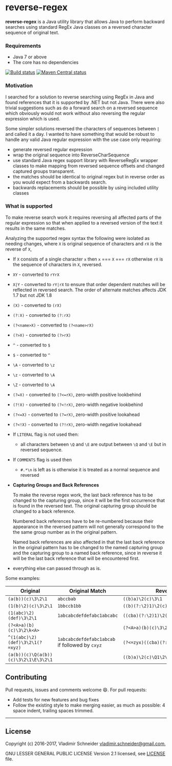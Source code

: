 reverse-regex
=============

**reverse-regex** is a Java utility library that allows Java to perform backward searches using
standard RegEx Java classes on a reversed character sequence of original text.

### Requirements

* Java 7 or above
* The core has no dependencies

[![Build status](https://travis-ci.org/vsch/reverse=regex.svg?branch=master)](https://travis-ci.org/vsch/reverse-regex)
[![Maven Central status](https://img.shields.io/maven-central/v/com.vladsch.reverse-regex/reverse-regex.svg)](https://search.maven.org/#search%7Cga%7C1%7Cg%3A%22com.vladsch.reverse-regex%22)

### Motivation

I searched for a solution to reverse searching using RegEx in Java and found references that it
is supported by .NET but not Java. There were also trivial suggestions such as do a forward
search on a reversed sequence which obviously would not work without also reversing the regular
expression which is used.

Some simpler solutions reversed the characters of sequences between `|` and called it a day. I
wanted to have something that would be robust to handle any valid Java regular expression with
the use case only requiring:

* generate reversed regular expression
* wrap the original sequence into ReverseCharSequence
* use standard Java regex support library with ReverseRegEx wrapper classes to make mapping from
  reversed sequence offsets and changed captured groups transparent.
* the matches should be identical to original regex but in reverse order as you would expect
  from a backwards search.
* backwards replacements should be possible by using included utility classes

### What is supported

To make reverse search work it requires reversing all affected parts of the regular expression
so that when applied to a reversed version of the text it results in the same matches.

Analyzing the supported regex syntax the following were isolated as needing changes, where `X`
is original sequence of characters and `rX` is the reverse of `X`,

- If `X` consists of a single character `x` then `x` === `X` === `rX` otherwise `rX` is the
  sequence of characters in `X`, reversed.

- `XY` - converted to `rYrX`

- `X|Y` - converted to `rY|rX` to ensure that order dependent matches will be reflected in
  reversed search. The order of alternate matches affects JDK 1.7 but not JDK 1.8

- `(X)` - converted to `(rX)`

- `(?:X)` - converted to `(?:rX)`

- `(?<name>X)` - converted to `(?<name>rX)`

- `(?>X)` - converted to `(?>rX)`

- `^` - converted to `$`

- `$` - converted to `^`

- `\A` - converted to `\z`

- `\z` - converted to `\A`

- `\Z` - converted to `\A`

- `(?=X)` - converted to `(?<=rX)`, zero-width positive lookbehind

- `(?!X)` - converted to `(?<!rX)`, zero-width negative lookbehind

- `(?<=X)` - converted to `(?=rX)`, zero-width positive lookahead

- `(?<!X)` - converted to `(?!rX)`, zero-width negative lookahead

- If `LITERAL` flag is not used then:
  - all characters between `\Q` and `\E` are output between `\Q` and `\E` but in reversed
    sequence.

- If `COMMENTS` flag is used then
  - `#.*\n` is left as is otherwise it is treated as a normal sequence and reversed

- **Capturing Groups and Back References**

  To make the reverse regex work, the last back reference has to be changed to the capturing
  group, since it will be the first occurrence that is found in the reversed text. The original
  capturing group should be changed to a back reference.

  Numbered back references have to be re-numbered because their appearance in the reversed
  pattern will not generally correspond to the the same group number as in the original pattern.

  Named back references are also affected in that the last back reference in the original
  pattern has to be changed to the named capturing group and the capturing group to a named back
  reference, since in reverse it will be the last back reference that will be encountered first.

- everything else can passed through as is.

Some examples:

| Original                             | Original Match                                 | Reversed                             | Reversed Match                                 |
|--------------------------------------|------------------------------------------------|--------------------------------------|------------------------------------------------|
| `(a(b))(c)\3\2\1`                    | `abccbab`                                      | `((b)a)\2(c)\3\1`                    | `babccba`                                      |
| `(1(b)\2)(c)\3\2\1`                  | `1bbccb1bb`                                    | `((b)(?:\2)1)\2(c)\3\1`              | `bb1bccbb1`                                    |
| `(1(abc)\2)(def)\3\2\1`              | `1abcabcdefdefabc1abcabc`                      | `((cba)(?:\2)1)\2(fed)\3\1`          | `cbacba1cbafedfedcbacba1`                      |
| `(?<A>a)(b)(c)\3\2\k<A>`             |                                                | `(?<A>a)(b)(c)\3\2\k<A>`             |                                                |
| `^(1(abc)\2)(def)\3\2\1(?=xyz)`      | `1abcabcdefdefabc1abcab` if followed by `cxyz` | `(?<=zyx)((cba)(?:\2)1)\2(fed)\3\1$` | `cbacba1cbafedfedcbacba1` if preceded by `zyx` |
| `(a(b))(c)\Q(a(b))(c)\3\2\1\E\3\2\1` |                                                | `((b)a)\2(c)\Q1\2\3\)c())b(a(\E\3\1` |                                                |

Contributing
------------

Pull requests, issues and comments welcome :smile:. For pull requests:

* Add tests for new features and bug fixes
* Follow the existing style to make merging easier, as much as possible: 4 space indent,
  trailing spaces trimmed.

* * *

License
-------

Copyright (c) 2016-2017, Vladimir Schneider <vladimir.schneider@gmail.com>,

GNU LESSER GENERAL PUBLIC LICENSE Version 2.1 licensed, see [LICENSE] file.

[LICENSE]: https://github.com/vsch/reverse-regex/blob/master/LICENSE
[All about me]: https://vladsch.com/about
[Android Studio]: http://developer.android.com/sdk/installing/studio.html
[GitHub Issues page]: https://github.com/vsch/reverse-regex/issues
[Markdown Navigator]: http://vladsch.com/product/markdown-navigator
[Maven Central status]: https://img.shields.io/maven-central/v/com.vladsch.reverse-regex/reverse-regex.svg
[MultiMarkdown]: http://fletcherpenney.net/multimarkdown/
[Semantic Versioning]: http://semver.org/
[reverse-regex]: https://github.com/vsch/reverse-regex
[reverse-regex on Maven]: https://search.maven.org/#search%7Cga%7C1%7Cg%3A%22com.vladsch.reverse-regex%22
[reverse-regex wiki]: https://github.com/vsch/reverse-regex/wiki


